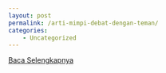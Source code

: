```yaml
---
layout: post
permalink: /arti-mimpi-debat-dengan-teman/
categories:
    - Uncategorized
---
```


[Baca Selengkapnya](/03)